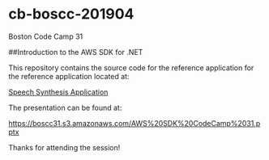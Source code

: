 # cb-boscc-201904
Boston Code Camp 31

##Introduction to the AWS SDK for .NET

This repository contains the source code for the reference application for the reference application located at:

[Speech Synthesis Application](https://boscc34.craigbossie.com)


The presentation can be found at:

https://boscc31.s3.amazonaws.com/AWS%20SDK%20CodeCamp%2031.pptx

Thanks for attending the session!
